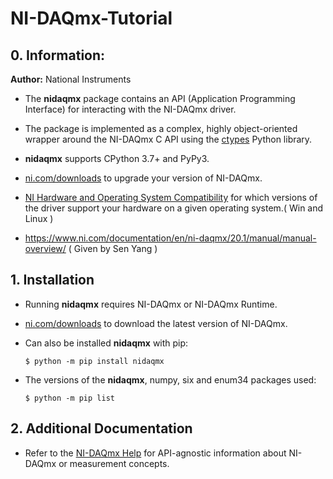 # NI-DAQmx-Tutorial

## 0. Information: 

**Author:** National Instruments

* The **nidaqmx** package contains an API (Application Programming Interface) for interacting with the NI-DAQmx driver.

* The package is implemented as a complex, highly object-oriented wrapper around the NI-DAQmx C API using the [ctypes](https://docs.python.org/2/library/ctypes.html) Python library.
* **nidaqmx** supports CPython 3.7+ and PyPy3.

* [ni.com/downloads](http://www.ni.com/downloads/) to upgrade your version of NI-DAQmx.

* [NI Hardware and Operating System Compatibility](https://www.ni.com/r/hw-support) for which versions of the driver support your hardware on a given operating system.( Win and Linux )
* https://www.ni.com/documentation/en/ni-daqmx/20.1/manual/manual-overview/ ( Given by Sen Yang )

## 1. Installation

* Running **nidaqmx** requires NI-DAQmx or NI-DAQmx Runtime.

* [ni.com/downloads](http://www.ni.com/downloads/) to download the latest version of NI-DAQmx.

* Can also be installed **nidaqmx** with pip:

  ````
  $ python -m pip install nidaqmx
  ````

* The versions of the **nidaqmx**, numpy, six and enum34 packages used:

  ````
  $ python -m pip list
  ````

## 2. Additional Documentation 

* Refer to the [NI-DAQmx Help](http://digital.ni.com/express.nsf/bycode/exagg4) for API-agnostic information about NI-DAQmx or measurement concepts.

